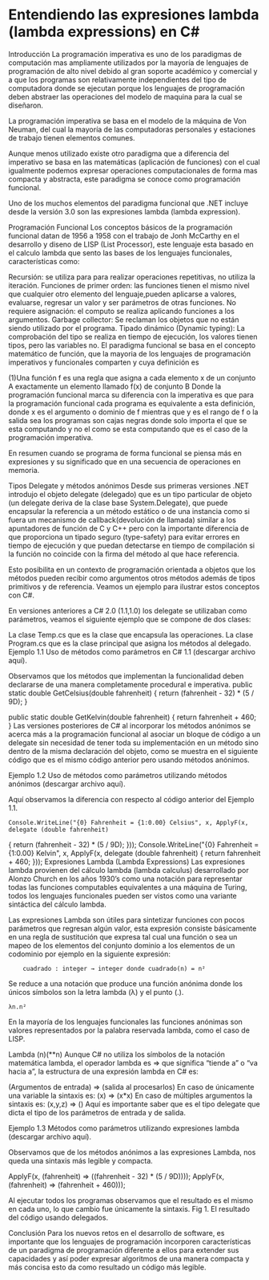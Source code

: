 # Entendiendo las expresiones lambda (lambda expressions) en C#

Introducción
La programación imperativa es uno de los paradigmas de computación mas ampliamente utilizados por la mayoría de lenguajes de programación de alto nivel debido al gran soporte académico y comercial y a que los programas son relativamente independientes del tipo de computadora donde se ejecutan porque los lenguajes de programación deben abstraer las operaciones del modelo de maquina para la cual se diseñaron.

La programación imperativa se basa en el modelo de la máquina de Von Neuman, del cual la mayoría de las computadoras personales y estaciones de trabajo tienen elementos comunes.

Aunque menos utilizado existe otro paradigma que a diferencia del imperativo se basa en las matemáticas (aplicación de funciones) con el cual igualmente podemos expresar operaciones computacionales de forma mas compacta y abstracta, este paradigma se conoce como programación funcional.

Uno de los muchos elementos del paradigma funcional que .NET incluye desde la versión 3.0 son las expresiones lambda (lambda expression).

Programación Funcional
Los conceptos básicos de la programación funcional datan de 1956 a 1958 con el trabajo de Jonh McCarthy en el desarrollo y diseno de LISP (List Processor), este lenguaje esta basado en el calculo lambda que sento las bases de los lenguajes funcionales, características como:

Recursión: se utiliza para para realizar operaciones repetitivas, no utiliza la iteración.
Funciones de primer orden: las funciones tienen el mismo nivel que cualquier otro elemento del lenguaje,pueden aplicarse a valores, evaluarse, regresar un valor y ser parámetros de otras funciones.
No requiere asignación: el computo se realiza aplicando funciones a los argumentos.
Garbage collector: Se reclaman los objetos que no están siendo utilizado por el programa.
Tipado dinámico (Dynamic typing): La comprobación del tipo se realiza en tiempo de ejecución, los valores tienen tipos, pero las variables no.
El paradigma funcional se basa en el concepto matemático de función, que la mayoria de los lenguajes de programación imperativos y funcionales comparten y cuya definición es

(1)Una función f es una regla que asigna a cada elemento x de un conjunto A exactamente un elemento llamado f(x) de conjunto B
Donde la programación funcional marca su diferencia con la imperativa es que para la programación funcional cada programa es equivalente a esta definición, donde x es el argumento o dominio de f mientras que y es el rango de f o la salida sea los programas son cajas negras donde solo importa el que se esta computando y no el como se esta computando que es el caso de la programación imperativa.

En resumen cuando se programa de forma funcional se piensa más en expresiones y su significado que en una secuencia de operaciones en memoria.

Tipos Delegate y métodos anónimos
Desde sus primeras versiones .NET introdujo el objeto delegate (delegado) que es un tipo particular de objeto (un delegate deriva de la clase base System.Delegate), que puede encapsular la referencia a un método estático o de una instancia como si fuera un mecanismo de callback(devolución de llamada) similar a los apuntadores de función de C y C++ pero con la importante diferencia de que proporciona un tipado seguro (type-safety) para evitar errores en tiempo de ejecución y que puedan detectarse en tiempo de compilación si la función no coincide con la firma del método al que hace referencia.

Esto posibilita en un contexto de programación orientada a objetos que los métodos pueden recibir como argumentos otros métodos además de tipos primitivos y de referencia. Veamos un ejemplo para ilustrar estos conceptos con C#.

En versiones anteriores a C# 2.0 (1.1,1.0) los delegate se utilizaban como parámetros, veamos el siguiente ejemplo que se compone de dos clases:

La clase Temp.cs que es la clase que encapsula las operaciones.
La clase Program.cs que es la clase principal que asigna los métodos al delegado.
Ejemplo 1.1 Uso de métodos como parámetros en C# 1.1 (descargar archivo aquí).

Observamos que los métodos que implementan la funcionalidad deben declararse de una manera completamente procedural e imperativa.
public static double GetCelsius(double fahrenheit)
  {
   return (fahrenheit - 32) * (5 / 9D);
  }

  public static double GetKelvin(double fahrenheit)
  {
   return fahrenheit + 460;
  }
Las versiones posteriores de C# al incorporar los métodos anónimos se acerca más a la programación funcional al asociar un bloque de código a un delegate sin necesidad de tener toda su implementación en un método sino dentro de la misma declaración del objeto, como se muestra en el siguiente código que es el mismo código anterior pero usando métodos anónimos.

Ejemplo 1.2 Uso de métodos como parámetros utilizando métodos anónimos (descargar archivo aquí).

Aquí observamos la diferencia con respecto al código anterior del Ejemplo 1.1.

    Console.WriteLine("{0} Fahrenheit = {1:0.00} Celsius", x, ApplyF(x,
    delegate (double fahrenheit)
   {
    return (fahrenheit - 32) * (5 / 9D);
   }));
   Console.WriteLine("{0} Fahrenheit = {1:0.00} Kelvin", x,
   ApplyF(x,
            delegate (double fahrenheit)
   {
    return fahrenheit + 460;
   }));
Expresiones Lambda (Lambda Expressions)
Las expresiones lambda provienen del cálculo lambda (lambda calculus) desarrollado por Alonzo Church en los años 1930’s como una notación para representar todas las funciones computables equivalentes a una máquina de Turing, todos los lenguajes funcionales pueden ser vistos como una variante sintáctica del cálculo lambda.

Las expresiones Lambda son útiles para sintetizar funciones con pocos parámetros que regresan algún valor, esta expresión consiste básicamente en una regla de sustitución que expresa tal cual una función o sea un mapeo de los elementos del conjunto dominio a los elementos de un codominio por ejemplo en la siguiente expresión:

        cuadrado : integer → integer donde cuadrado(n) = n²
    
Se reduce a una notación que produce una función anónima donde los únicos símbolos son la letra lambda (λ) y el punto (.).

    λn.n²
En la mayoría de los lenguajes funcionales las funciones anónimas son valores representados por la palabra reservada lambda, como el caso de LISP.

Lambda (n)(**n)
Aunque C# no utiliza los símbolos de la notación matemática lambda, el operador lambda es => que significa “tiende a” o “va hacia a”, la estructura de una expresión lambda en C# es:

(Argumentos de entrada) => (salida al procesarlos)
En caso de únicamente una variable la sintaxis es:
(x) => (x*x)
En caso de múltiples argumentos la sintaxis es:
(x,y,z) => ()
Aquí es importante saber que es el tipo delegate que dicta el tipo de los parámetros de entrada y de salida.

Ejemplo 1.3 Métodos como parámetros utilizando expresiones lambda (descargar archivo aquí).

Observamos que de los métodos anónimos a las expresiones Lambda, nos queda una sintaxis más legible y compacta.


ApplyF(x, (fahrenheit) => ((fahrenheit - 32) * (5 / 9D))));
ApplyF(x, (fahrenheit) => (fahrenheit + 460)));

Al ejecutar todos los programas observamos que el resultado es el mismo en cada uno, lo que cambio fue únicamente la sintaxis.
Fig 1. El resultado del código usando delegados.



Conclusión
Para los nuevos retos en el desarrollo de software, es importante que los lenguajes de programación incorporen características de un paradigma de programación diferente a ellos para extender sus capacidades y así poder expresar algoritmos de una manera compacta y más concisa esto da como resultado un código más legible.
